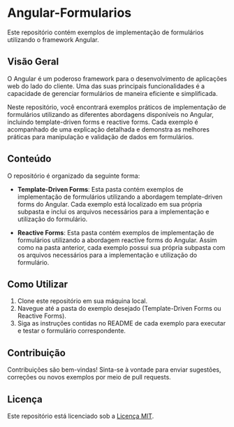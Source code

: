 # Angular-Formularios

Este repositório contém exemplos de implementação de formulários utilizando o framework Angular.

## Visão Geral

O Angular é um poderoso framework para o desenvolvimento de aplicações web do lado do cliente. Uma das suas principais funcionalidades é a capacidade de gerenciar formulários de maneira eficiente e simplificada.

Neste repositório, você encontrará exemplos práticos de implementação de formulários utilizando as diferentes abordagens disponíveis no Angular, incluindo template-driven forms e reactive forms. Cada exemplo é acompanhado de uma explicação detalhada e demonstra as melhores práticas para manipulação e validação de dados em formulários.

## Conteúdo

O repositório é organizado da seguinte forma:

- **Template-Driven Forms**: Esta pasta contém exemplos de implementação de formulários utilizando a abordagem template-driven forms do Angular. Cada exemplo está localizado em sua própria subpasta e inclui os arquivos necessários para a implementação e utilização do formulário.

- **Reactive Forms**: Esta pasta contém exemplos de implementação de formulários utilizando a abordagem reactive forms do Angular. Assim como na pasta anterior, cada exemplo possui sua própria subpasta com os arquivos necessários para a implementação e utilização do formulário.

## Como Utilizar

1. Clone este repositório em sua máquina local.
2. Navegue até a pasta do exemplo desejado (Template-Driven Forms ou Reactive Forms).
3. Siga as instruções contidas no README de cada exemplo para executar e testar o formulário correspondente.

## Contribuição

Contribuições são bem-vindas! Sinta-se à vontade para enviar sugestões, correções ou novos exemplos por meio de pull requests. 

## Licença

Este repositório está licenciado sob a [Licença MIT](LICENSE).
